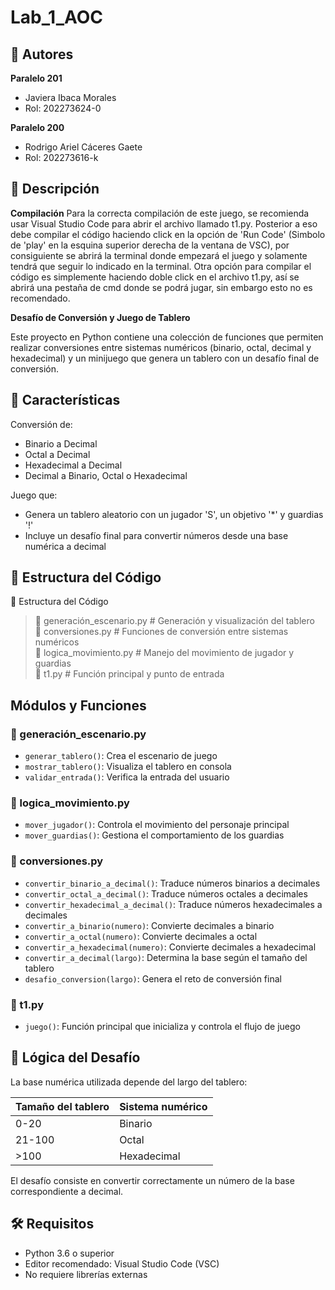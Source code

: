 # Lab_1_AOC

## 👥 Autores

**Paralelo 201**
* Javiera Ibaca Morales
* Rol: 202273624-0

**Paralelo 200**
* Rodrigo Ariel Cáceres Gaete
* Rol: 202273616-k

## 📝 Descripción

**Compilación**
Para la correcta compilación de este juego, se recomienda usar Visual Studio Code para abrir el archivo llamado t1.py. Posterior a eso debe compilar el código haciendo click en la opción de 'Run Code' (Simbolo de 'play' en la esquina superior derecha de la ventana de VSC), por consiguiente se abrirá la terminal donde empezará el juego y solamente tendrá que seguir lo indicado en la terminal. Otra opción para compilar el código es simplemente haciendo doble click en el archivo t1.py, así se abrirá una pestaña de cmd donde se podrá jugar, sin embargo esto no es recomendado. 

**Desafío de Conversión y Juego de Tablero**

Este proyecto en Python contiene una colección de funciones que permiten realizar conversiones entre sistemas numéricos (binario, octal, decimal y hexadecimal) y un minijuego que genera un tablero con un desafío final de conversión.

## 🚀 Características

Conversión de:
* Binario a Decimal
* Octal a Decimal
* Hexadecimal a Decimal
* Decimal a Binario, Octal o Hexadecimal

Juego que:
* Genera un tablero aleatorio con un jugador 'S', un objetivo '*' y guardias '!'
* Incluye un desafío final para convertir números desde una base numérica a decimal

## 📁 Estructura del Código

📁 Estructura del Código
  > 📄 generación_escenario.py  # Generación y visualización del tablero  
  > 📄 conversiones.py          # Funciones de conversión entre sistemas numéricos  
  > 📄 logica_movimiento.py     # Manejo del movimiento de jugador y guardias  
  > 📄 t1.py                 # Función principal y punto de entrada  

## Módulos y Funciones

### 📄 generación_escenario.py
* `generar_tablero()`: Crea el escenario de juego
* `mostrar_tablero()`: Visualiza el tablero en consola
* `validar_entrada()`: Verifica la entrada del usuario

### 📄 logica_movimiento.py
* `mover_jugador()`: Controla el movimiento del personaje principal
* `mover_guardias()`: Gestiona el comportamiento de los guardias

### 📄 conversiones.py
* `convertir_binario_a_decimal()`: Traduce números binarios a decimales
* `convertir_octal_a_decimal()`: Traduce números octales a decimales
* `convertir_hexadecimal_a_decimal()`: Traduce números hexadecimales a decimales
* `convertir_a_binario(numero)`: Convierte decimales a binario
* `convertir_a_octal(numero)`: Convierte decimales a octal
* `convertir_a_hexadecimal(numero)`: Convierte decimales a hexadecimal
* `convertir_a_decimal(largo)`: Determina la base según el tamaño del tablero
* `desafio_conversion(largo)`: Genera el reto de conversión final

### 📄 t1.py
* `juego()`: Función principal que inicializa y controla el flujo de juego

## 🧠 Lógica del Desafío

La base numérica utilizada depende del largo del tablero:

| Tamaño del tablero | Sistema numérico |
|--------------------|------------------|
| 0-20               | Binario          |
| 21-100             | Octal            |
| >100               | Hexadecimal      |

El desafío consiste en convertir correctamente un número de la base correspondiente a decimal.

## 🛠️ Requisitos
* Python 3.6 o superior
* Editor recomendado: Visual Studio Code (VSC)
* No requiere librerías externas
